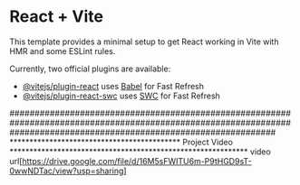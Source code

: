 # React + Vite

This template provides a minimal setup to get React working in Vite with HMR and some ESLint rules.

Currently, two official plugins are available:

- [@vitejs/plugin-react](https://github.com/vitejs/vite-plugin-react/blob/main/packages/plugin-react/README.md) uses [Babel](https://babeljs.io/) for Fast Refresh
- [@vitejs/plugin-react-swc](https://github.com/vitejs/vite-plugin-react-swc) uses [SWC](https://swc.rs/) for Fast Refresh

#####################################################################################################################################################################
*******************************************  Project Video ************************************************************
video url[https://drive.google.com/file/d/16M5sFWITU6m-P9tHGD9sT-0wwNDTac/view?usp=sharing]
